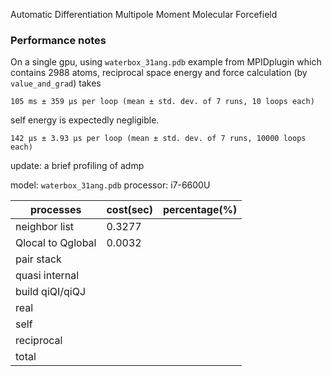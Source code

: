 Automatic Differentiation Multipole Moment Molecular Forcefield

### Performance notes
On a single gpu, using `waterbox_31ang.pdb` example from MPIDplugin which contains 2988 atoms, reciprocal space energy and force calculation (by `value_and_grad`) takes
```
105 ms ± 359 µs per loop (mean ± std. dev. of 7 runs, 10 loops each)
```
self energy is expectedly negligible.
```
142 µs ± 3.93 µs per loop (mean ± std. dev. of 7 runs, 10000 loops each)
``` 

update: a brief profiling of admp

model: `waterbox_31ang.pdb`
processor: i7-6600U

| processes  | cost(sec)  | percentage(%) |
|---------|---------|---------|
|neighbor list     |    0.3277     |     |
|Qlocal to Qglobal     |    0.0032     |         |
|pair stack     |         |         |
|quasi internal     |         |         |
|build qiQI/qiQJ     |         |         |
|real     |         |         |
|self     |         |         |
|reciprocal |         |         |
|total     |         |         |